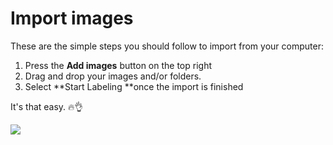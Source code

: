 # Import images

These are the simple steps you should follow to import from your computer:

1. Press the **Add images** button on the top right
2. Drag and drop your images and/or folders.
3. Select **Start Labeling **once the import is finished

It's that easy. 🔥👌

![](../../.gitbook/assets/drag\_and\_drop\_images.png)

